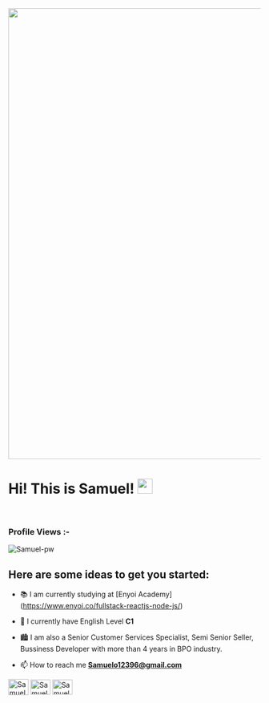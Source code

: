 <img width="900" src="https://github.com/TadonEntor/Social-Media/blob/main/Banner%20Snipping.png">

<h1> Hi! This is Samuel! 
<img src = "https://raw.githubusercontent.com/MartinHeinz/MartinHeinz/master/wave.gif" width = 30px> </h1>
<p align='center'></p>
<br>
<p align="right"> <h3>Profile Views :-</h3> <img src="https://komarev.com/ghpvc/?username=adam-pw&label=Profile%20views&color=0e75b6&style=flat"
    alt="Samuel-pw" /> 
  </p>
 
<h2>Here are some ideas to get you started:</h2>

<!-- Brief Description -->
- 📚 I am currently studying at [Enyoi Academy] (https://www.enyoi.co/fullstack-reactjs-node-js/)

- 🌱 I currently have English Level **C1**

- 🏙 I am also a  Senior Customer Services Specialist, Semi Senior Seller, Bussiness Developer with more than 4 years in BPO industry.

- 📫 How to reach me **Samuelo12396@gmail.com**
<!-- Contact -->
<p align="left">
<a href="https://www.linkedin.com/in/samuel-ortega-diaz-b5548ba9" target="blank"><img align="center" src="https://raw.githubusercontent.com/rahuldkjain/github-profile-readme-generator/master/src/images/icons/Social/linked-in-alt.svg" alt="Samuel Ortega" height="32" width="40" /></a>
<a href="https://https://www.instagram.com/samue12396/" target="blank"><img align="center" src="https://raw.githubusercontent.com/rahuldkjain/github-profile-readme-generator/master/src/images/icons/Social/instagram.svg" alt="Samuel Ortega" height="30" width="40" /></a>
  <a href="https://www.facebook.com/samuelo12396?mibextid=ZbWKwL pithen wala" target="blank"><img align="center"
      src="https://raw.githubusercontent.com/rahuldkjain/github-profile-readme-generator/master/src/images/icons/Social/facebook.svg"
      alt="Samuel" height="30" width="40" /></a>

